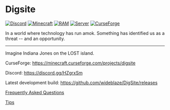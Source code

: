 # Digsite
[![Discord](https://img.shields.io/discord/351089390036058112.svg)](https://discord.gg/HZgrxSm)
[![Minecraft](https://img.shields.io/badge/Minecraft%20Java%20Version-1.12.2-blue.svg)](https://minecraft.curseforge.com/projects/digsite)
[![RAM](https://img.shields.io/badge/Minimum%20RAM-4GB-blue.svg)](https://minecraft.curseforge.com/projects/digsite)
[![Server](https://img.shields.io/badge/Server%20File-Not%20Yet-red.svg)](https://minecraft.curseforge.com/projects/digsite)
[![CurseForge](http://cf.way2muchnoise.eu/full_320550_downloads.svg)](https://minecraft.curseforge.com/projects/digsite)



In a world where technology has run amok. Something has identified us as a threat -- and an opportunity.

---

Imagine Indiana Jones on the LOST island.

CurseForge: https://minecraft.curseforge.com/projects/digsite

Discord: https://discord.gg/HZgrxSm

Latest development build: https://github.com/wideblaze/DigSite/releases


[Frequently Asked Questions](https://github.com/wideblaze/DigSite/wiki/Frequently-Asked-Questions)

[Tips](https://github.com/wideblaze/DigSite/wiki/TIPS)
